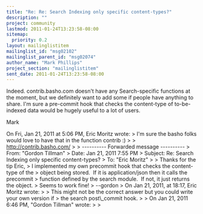 ```yaml
---
title: "Re: Re: Search Indexing only specific content-types?"
description: ""
project: community
lastmod: 2011-01-24T13:23:58-08:00
sitemap:
  priority: 0.2
layout: mailinglistitem
mailinglist_id: "msg02102"
mailinglist_parent_id: "msg02074"
author_name: "Mark Phillips"
project_section: "mailinglistitem"
sent_date: 2011-01-24T13:23:58-08:00
---
```



Indeed. contrib.basho.com doesn't have any Search-specific functions
at the moment, but we definitely want to add some if people have
anything to share. I'm sure a pre-commit hook that checks the
content-type of to-be-indexed data would be hugely useful to a lot of
users.

Mark

On Fri, Jan 21, 2011 at 5:06 PM, Eric Moritz  wrote:
&gt; I'm sure the basho folks would love to have that in the function contrib :)
&gt;
&gt; http://contrib.basho.com/
&gt;
&gt; ---------- Forwarded message ----------
&gt; From: "Gordon Tillman" 
&gt; Date: Jan 21, 2011 7:55 PM
&gt; Subject: Re: Search Indexing only specific content-types?
&gt; To: "Eric Moritz" 
&gt;
&gt; Thanks for the tip Eric,
&gt; I implemented my own precommit hook that checks the content-type of the
&gt; object being stored.  If it is application/json then it calls the precommit
&gt; function defined by the search module.  If not, it just returns the object.
&gt; Seems to work fine!
&gt; --gordon
&gt; On Jan 21, 2011, at 18:17, Eric Moritz wrote:
&gt;
&gt; This might not be the correct answer but you could write your own version if
&gt; the search post\\_commit hook.
&gt;
&gt; On Jan 21, 2011 6:46 PM, "Gordon Tillman"  wrote:
&gt;
&gt;
